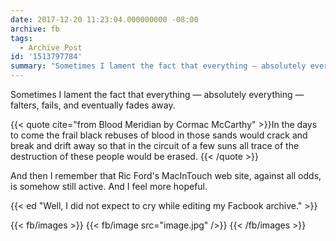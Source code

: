 ```yaml
---
date: 2017-12-20 11:23:04.000000000 -08:00
archive: fb
tags: 
  - Archive Post
id: '1513797784'
summary: "Sometimes I lament the fact that everything — absolutely everything — falters, fails, and eventually fades away. \"In the days to come the frail black rebuses of blood in those sands would crack and break and drift away so that in the circuit of a few suns all trace of the destruction of these people would be erased.\""
---
```


Sometimes I lament the fact that everything — absolutely everything — falters, fails, and eventually fades away.

{{< quote cite="from Blood Meridian by Cormac McCarthy" >}}In the days to come the frail black rebuses of blood in those sands would crack and break and drift away so that in the circuit of a few suns all trace of the destruction of these people would be erased.
{{< /quote >}}

And then I remember that Ric Ford's MacInTouch web site, against all odds, is somehow still active. And I feel more hopeful.

{{< ed "Well, I did not expect to cry while editing my Facbook archive." >}}

{{< fb/images >}}
{{< fb/image src="image.jpg" />}}
{{< /fb/images >}}

